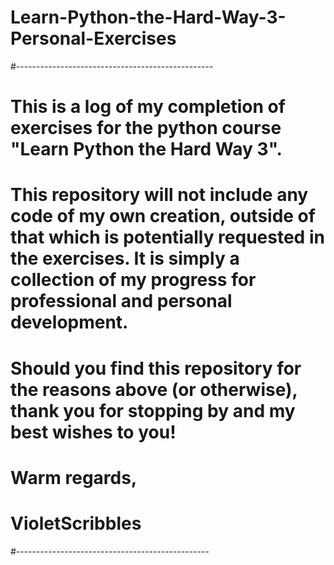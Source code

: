 # Learn-Python-the-Hard-Way-3-Personal-Exercises
#-------------------------------------------------
# This is a log of my completion of exercises for the python course "Learn Python the Hard Way 3". 
# 
# This repository will not include any code of my own creation, outside of that which is potentially requested in the exercises. It is simply a collection of my progress for professional and personal development.
#
# Should you find this repository for the reasons above (or otherwise), thank you for stopping by and my best wishes to you!
#
# Warm regards,
# VioletScribbles
#------------------------------------------------
